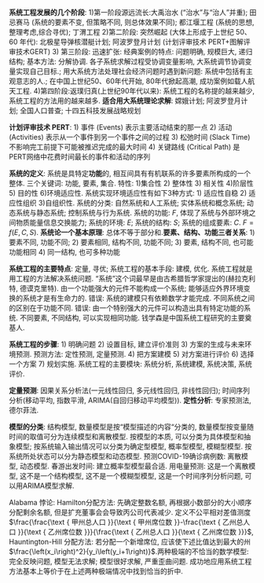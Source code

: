 **系统工程发展的几个阶段**: 1)第一阶段源远流长:大禹治水 (“治水”与“治人”并重); 田忌赛马 (系统的要素不变, 但策略不同, 则总体效果不同); 都江堰工程 (系统的思想, 整理考虑,综合寻优); 丁渭工程 2)第二阶段: 突然崛起 (大体上形成于上世纪 50、60 年代): 北极星导弹核潜艇计划; 阿波罗登月计划 (计划评审技术 PERT+图解评审技术GERT) 3) 第三阶段: 迅速扩张: 经典案例的特点: 问题明确, 规模巨大, 递归结构; 基本方法: 分解协调.  各子系统求解过程受协调变量影响, 大系统调节协调变量实现自己目标.; 用大系统方法处理社会经济问题时遇到新问题: 系统中包括有主观意志的人.; 在中国上世纪50、60年代开始, 80年代掀起高潮, 成功案例如载人航天工程. 4)第四阶段:返璞归真(上世纪90年代以来): 系统工程的名称提的越来越少, 系统工程的方法用的越来越多. **适合用大系统理论求解**: 嫦娥计划; 阿波罗登月计划; 全国人口普查; 十四五科技发展战略规划

**计划评审技术 PERT**: 1) 事件 (Events) 表示主要活动结束的那一点 2) 活动 (Activities) 表示从一个事件到另一个事件之间的过程 3) 松弛时间 (Slack Time) 不影响完工前提下可能被推迟完成的最大时间 4) 关键路线 (Critical Path) 是PERT网络中花费时间最长的事件和活动的序列

**系统的定义**: 系统是具特定**功能**的, 相互间具有有机联系的许多要素所构成的一个整体. 三个关键词: 功能, 要素, 集合. 特性: 1)集合性 2) 整体性 3) 相关性 4)阶层性 5) 目的性 6)环境适应性. 系统实现环境适应性有如下3种方式: 1) 适应性自稳 2) 适应性组织 3)自组织性. 系统的分类: 自然系统和人工系统; 实体系统和概念系统; 动态系统与静态系统; 控制系统与行为系统. 系统的功能: $F$, 体现了系统与外部环境之间物质能量信息交换能力; 系统的环境: $E$; 系统的结构: $S$; 系统的组成要素: $C$. $F=f(E, C, S)$. **系统论一个基本原理**: 总体不等于部分和.**要素、结构、功能三者关系**: 1) 要素不同, 功能不同; 2) 要素相同, 结构不同, 功能不同; 3) 要素, 结构不同, 也可能功能相同 4) 同一结构, 也可多种功能

**系统工程的主要特点**: 定量, 寻优; 系统工程的基本手段: 建模, 优化. 系统工程就是用工程的方法解决系统问题. “系统”这个词最早是由古希腊哲学家提出的(赫拉克利特, 德谟克里特). 由一个功能强大的元件不能构成一个系统; 能够适应外界环境变换的系统才是有生命力的. 错误: 系统的建模只有依赖数学才能完成. 不同系统之间的区别在于功能不同. 错误: 由一个特别强大的元件可以构造出具有特定功能的系统. 不同要素, 不同结构, 可以实现相同功能. 钱学森是中国系统工程研究的主要奠基人.

**系统工程的步骤**: 1) 明确问题 2) 设置目标, 建立评价准则 3) 方案的生成与未来环境预测. 预测方法: 定性预测, 定量预测. 4) 把方案建模 5) 对方案进行评价 6) 选择一个方案 7) 规划实施. 系统工程的主要模块: 系统分析, 系统建模, 系统决策, 系统评价.

**定量预测**: 因果关系分析法(一元线性回归, 多元线性回归, 非线性回归); 时间序列分析(移动平均, 指数平滑, ARIMA(自回归移动平均模型)). **定性分析**: 专家预测法, 德尔菲法.

**模型的分类**: 结构模型, 数量模型是按“模型描述的内容“分类的, 数量模型按变量随时间的取值可分为连续模型和离散模型. 按模型的本质, 可以分类为具体模型和抽象模型; 按系统输入输出情况可以分类为确定型模型, 概率型模型, 模糊型模型. 按系统所处状态可以分为静态模型和动态模型. 预测COVID-19确诊病例数: 离散模型, 动态模型. 春游出发时间: 建立概率型模型最合适. 用电量预测: 这是一个离散模型, 这不是一个结构模型, 这不是一个模糊型模型, 这是一个时间序列分析问题, 可以用ARIMA模型求解.

Alabama 悖论: Hamilton分配方法: 先确定整数名额, 再根据小数部分的大小顺序分配剩余名额, 但是扩充董事会会导致丙公司代表减少. 定义不公平相对差值测度$\frac{\frac{\text { 甲州总人口 }}{\text { 甲州席位数 }}-\frac{\text { 乙州总人口 }}{\text { 乙州席位数 }}}{\frac{\text { 乙州总人口 }}{\text { 乙州席位数 }}}$, Hauntington-Hill 分配方法: 若分配一个新增席位, 应该使下述比值达到最大的州 $\frac{\left(x_i\right)^2}{y_i\left(y_i+1\right)}$.两种极端的不恰当的数学模型: 完全反映问题, 模型无法求解; 模型很好求解, 严重歪曲问题. 成功地应用系统工程方法基本上等价于在上述两种极端情况中找到恰当的折中.

